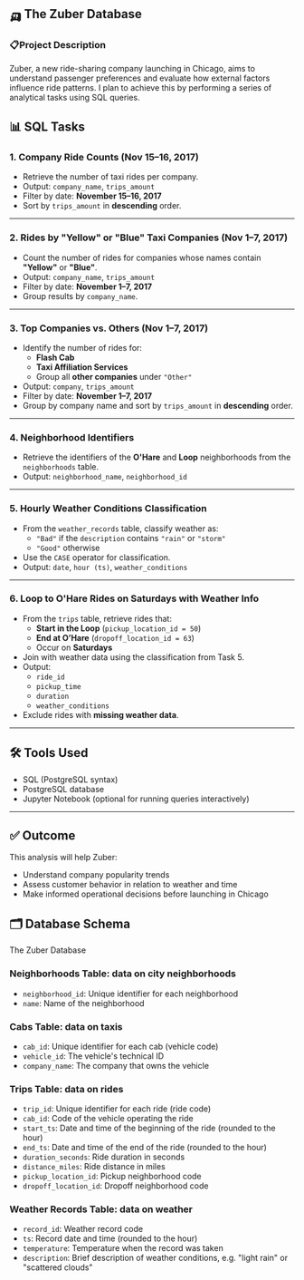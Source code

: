 ## 🛺 The Zuber Database
### 📋Project Description
Zuber, a new ride-sharing company launching in Chicago, aims to understand passenger preferences and evaluate how external factors influence ride patterns. I plan to achieve this by performing a series of analytical tasks using SQL queries.


## 📊 SQL Tasks

### 1. Company Ride Counts (Nov 15–16, 2017)
- Retrieve the number of taxi rides per company.
- Output: `company_name`, `trips_amount`
- Filter by date: **November 15–16, 2017**
- Sort by `trips_amount` in **descending** order.

---

### 2. Rides by "Yellow" or "Blue" Taxi Companies (Nov 1–7, 2017)
- Count the number of rides for companies whose names contain **"Yellow"** or **"Blue"**.
- Output: `company_name`, `trips_amount`
- Filter by date: **November 1–7, 2017**
- Group results by `company_name`.

---

### 3. Top Companies vs. Others (Nov 1–7, 2017)
- Identify the number of rides for:
  - **Flash Cab**
  - **Taxi Affiliation Services**
  - Group all **other companies** under `"Other"`
- Output: `company`, `trips_amount`
- Filter by date: **November 1–7, 2017**
- Group by company name and sort by `trips_amount` in **descending** order.

---

### 4. Neighborhood Identifiers
- Retrieve the identifiers of the **O'Hare** and **Loop** neighborhoods from the `neighborhoods` table.
- Output: `neighborhood_name`, `neighborhood_id`

---

### 5. Hourly Weather Conditions Classification
- From the `weather_records` table, classify weather as:
  - `"Bad"` if the `description` contains `"rain"` or `"storm"`
  - `"Good"` otherwise
- Use the `CASE` operator for classification.
- Output: `date`, `hour (ts)`, `weather_conditions`

---

### 6. Loop to O'Hare Rides on Saturdays with Weather Info
- From the `trips` table, retrieve rides that:
  - **Start in the Loop** (`pickup_location_id = 50`)
  - **End at O’Hare** (`dropoff_location_id = 63`)
  - Occur on **Saturdays**
- Join with weather data using the classification from Task 5.
- Output:
  - `ride_id`
  - `pickup_time`
  - `duration`
  - `weather_conditions`
- Exclude rides with **missing weather data**.

---

## 🛠 Tools Used
- SQL (PostgreSQL syntax)
- PostgreSQL database
- Jupyter Notebook (optional for running queries interactively)

---

## ✅ Outcome
This analysis will help Zuber:
- Understand company popularity trends
- Assess customer behavior in relation to weather and time
- Make informed operational decisions before launching in Chicago

## 🗂️ Database Schema
The Zuber Database

### Neighborhoods Table: data on city neighborhoods
- `neighborhood_id`: Unique identifier for each neighborhood
- `name`: Name of the neighborhood

### Cabs Table: data on taxis
- `cab_id`: Unique identifier for each cab (vehicle code)
- `vehicle_id`: The vehicle's technical ID
- `company_name`: The company that owns the vehicle

### Trips Table: data on rides
- `trip_id`: Unique identifier for each ride (ride code)
- `cab_id`: Code of the vehicle operating the ride
- `start_ts`: Date and time of the beginning of the ride (rounded to the hour)
- `end_ts`: Date and time of the end of the ride (rounded to the hour)
- `duration_seconds`: Ride duration in seconds
- `distance_miles`: Ride distance in miles
- `pickup_location_id`: Pickup neighborhood code
- `dropoff_location_id`: Dropoff neighborhood code

### Weather Records Table: data on weather
- `record_id`: Weather record code
- `ts`: Record date and time (rounded to the hour)
- `temperature`: Temperature when the record was taken
- `description`: Brief description of weather conditions, e.g. "light rain" or "scattered clouds"
